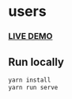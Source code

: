 # users

### [LIVE DEMO](http://users-demo.ajderha.com/)


## Run locally

```bash
yarn install
yarn run serve
```
